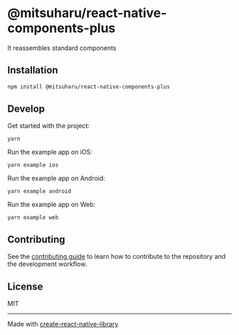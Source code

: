 # @mitsuharu/react-native-components-plus

It reassembles standard components

## Installation

```sh
npm install @mitsuharu/react-native-components-plus
```

## Develop

Get started with the project:

```shell
yarn
```

Run the example app on iOS:

```shell
yarn example ios
```

Run the example app on Android:

```shell
yarn example android
```

Run the example app on Web:

```shell
yarn example web
```

## Contributing

See the [contributing guide](CONTRIBUTING.md) to learn how to contribute to the repository and the development workflow.

## License

MIT

---

Made with [create-react-native-library](https://github.com/callstack/react-native-builder-bob)
